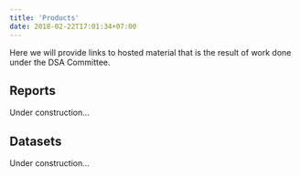 ```yaml
---
title: 'Products'
date: 2018-02-22T17:01:34+07:00
---
```


Here we will provide links to hosted material that is the result of work done under the DSA Committee. 

## Reports 

Under construction...

## Datasets 

Under construction...

